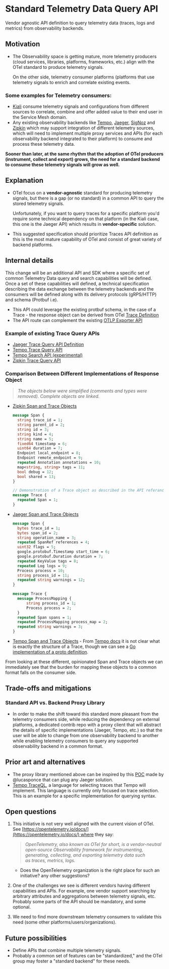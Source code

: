 # Standard Telemetry Data Query API

Vendor agnostic API definition to query telemetry data (traces, logs and metrics) from observability backends.

## Motivation

- The Observability space is getting mature, more telemetry producers (cloud services, libraries, platforms, frameworks, etc.) align with the OTel standard to produce telemetry signals.

  On the other side, telemetry consumer platforms (platforms that use telemetry signals to enrich and correlate existing events.

### Some examples for Telemetry consumers:

- [Kiali](https://kiali.io/) consume telemetry signals and configurations from different sources to correlate, combine and offer added value to their end user in the Service Mesh domain.
- Any existing observability backends like [Tempo](https://grafana.com/oss/tempo/), [Jaeger](https://www.jaegertracing.io/), [SigNoz](https://signoz.io/) and [Zipkin](https://zipkin.io/) which may support integration of different telemetry sources, which will need to implement multiple proxy services and APIs (for each observability backend integrated to their platform) to consume and process these telemetry data.

**Sooner than later, at the same rhythm that the adoption of OTel producers (instrument, collect and export) grows, the need for a standard backend to consume these telemetry signals will grow as well.**

## Explanation

- OTel focus on a **vendor-agnostic** standard for producing telemetry signals, but there is a gap (or no standard) in a common API to query the stored telemetry signals.

  Unfortunately, if you want to query traces for a specific platform you'd require some technical dependency on that platform (in the Kiali case, this one is the Jaeger API) which results in **vendor-specific** solution.

- This suggested specification should prioritize Traces API definition as this is the most mature capability of OTel and consist of great variety of backend platforms.

## Internal details

This change will be an additional API and SDK where a specific set of common Telemetry Data query and search capabilities will be defined.
Once a set of these capabilities will defined, a technical specification describing the data exchange between the telemetry backends and the consumers will be defined along with its delivery protocols (gRPS/HTTP) and schema (Protbuf i.e).

- This API could leverage the existing protbuf schema, in the case of a Trace - the response object can be derived from OTel [Trace Definition](https://github.com/open-telemetry/opentelemetry-proto/blob/main/opentelemetry/proto/trace/v1/trace.proto)
- The API route can complement the existing [OTLP Exporter API](https://github.com/open-telemetry/opentelemetry-specification/blob/main/specification/protocol/exporter.md)

### Example of existing Trace Query APIs

- [Jaeger Trace Query API Definition](https://github.com/jaegertracing/jaeger-idl/blob/main/proto/api_v2/query.proto)
- [Tempo Trace Query API](https://grafana.com/docs/tempo/latest/api_docs/#query)
- [Tempo Search API (experimental)](https://grafana.com/docs/tempo/latest/api_docs/#query)
- [Zipkin Trace Query API](https://zipkin.io/zipkin-api/#/default/get_traces)

### Comparison Between Different Implementations of Response Object

> _The objects below were simplified (comments and types were removed). Complete objects are linked._

- [Zipkin Span and Trace Objects](https://github.com/openzipkin/zipkin-api/blob/main/zipkin-jsonv2.proto#L30)

  ```protobuf
  message Span {
    string trace_id = 1;
    string parent_id = 2;
    string id = 3;
    string kind = 4;
    string name = 5;
    fixed64 timestamp = 6;
    uint64 duration = 7;
    Endpoint local_endpoint = 8;
    Endpoint remote_endpoint = 9;
    repeated Annotation annotations = 10;
    map<string, string> tags = 11;
    bool debug = 12;
    bool shared = 13;
  }

  // Demonstration of a Trace object as described in the API referance
  message Trace {
    repeated Span = 1;
  }
  ```

- [Jaeger Span and Trace Objects](https://github.com/jaegertracing/jaeger-idl/blob/main/proto/api_v2/model.proto)

  ```protobuf
  message Span {
    bytes trace_id = 1;
    bytes span_id = 2;
    string operation_name = 3;
    repeated SpanRef references = 4;
    uint32 flags = 5;
    google.protobuf.Timestamp start_time = 6;
    google.protobuf.Duration duration = 7;
    repeated KeyValue tags = 8;
    repeated Log logs = 9;
    Process process = 10;
    string process_id = 11;
    repeated string warnings = 12;
  }

  message Trace {
    message ProcessMapping {
        string process_id = 1;
        Process process = 2;
    }
    repeated Span spans = 1;
    repeated ProcessMapping process_map = 2;
    repeated string warnings = 3;
  }
  ```

- [Tempo Span and Trace Objects](https://grafana.com/docs/tempo/latest/api_docs/) - From [Tempo docs](https://grafana.com/docs/tempo/latest/api_docs/#query) it is not clear what is exactly the structure of a Trace, though we can see a [Go implementation of a proto definition](https://github.com/grafana/tempo/blob/main/pkg/tempopb/trace/v1/trace.pb.go#L307).

From looking at these different, opinionated Span and Trace objects we can immediately see that the burden for mapping these objects to a common format falls on the consumer side.

## Trade-offs and mitigations

### Standard API vs. Backend Proxy Library

- In order to make the shift toward this standard more pleasant from the telemetry consumers side, while reducing the dependency on external platforms, a dedicated contrib repo with a proxy client that will abstract the details of specific implementations (Jaeger, Tempo, etc.) so that the user will be able to change from one observability backend to another while enabling telemetry consumers to query any supported observability backend in a common format.

## Prior art and alternatives

- The proxy library mentioned above can be inspired by this [POC](https://github.com/lucasponce/jaeger-proto-client) made by @lucasponce that can plug any Jaeger solution.
- [Tempo TraceQL](https://github.com/grafana/tempo/blob/main/docs/design-proposals/2022-04%20TraceQL%20Concepts.md), a language for selecting traces that Tempo will implement. This language is currently only focused on trace selection. This is an example for a specific implementation for querying syntax.

## Open questions

1. This initiative is not very well aligned with the current vision of OTel. See [https://opentelemetry.io/docs/](https://opentelemetry.io/docs/) where they say:

   > _OpenTelemetry, also known as OTel for short, is a vendor-neutral open-source Observability framework for instrumenting, generating, collecting, and exporting telemetry data such as traces, metrics, logs._

   - Does the OpenTelemetry organization is the right place for such an initiative? any other suggestions?

2. One of the challenges we see is different vendors having different capabilities and APIs. For example, one vendor support searching by arbitrary attributes and aggregations between telemetry signals, etc. Probably some parts of the API should be mandatory, and some optional.
3. We need to find more downstream telemetry consumers to validate this need (some other platforms/users/organizations).

## Future possibilities

- Define APIs that combine multiple telemetry signals.
- Probably a common set of features can be "standardized," and the OTel group may foster a "standard backend" for these needs.
